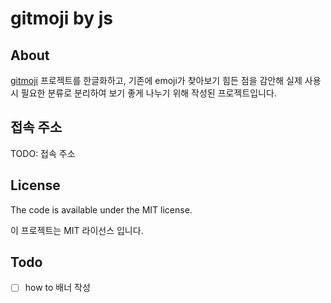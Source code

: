 # gitmoji by js

## About

[gitmoji](https://github.com/carloscuesta/gitmoji) 프로젝트를 한글화하고,
기존에 emoji가 찾아보기 힘든 점을 감안해 
실제 사용 시 필요한 분류로 분리하여 
보기 좋게 나누기 위해 작성된 프로젝트입니다.

## 접속 주소

TODO: 접속 주소

## License

The code is available under the MIT license.

이 프로젝트는 MIT 라이선스 입니다.


## Todo

- [ ] how to 배너 작성
